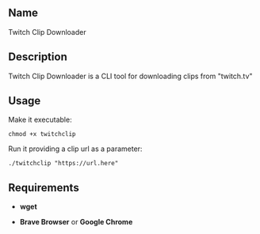 ## Name
Twitch Clip Downloader

## Description
Twitch Clip Downloader is a CLI tool for downloading clips from "twitch.tv"

## Usage

Make it executable:

``` 
chmod +x twitchclip
```

Run it providing a clip url as a parameter:

```
./twitchclip "https://url.here"
```

## Requirements

- **wget**

- **Brave Browser** or **Google Chrome**
